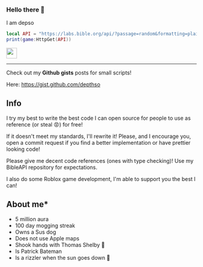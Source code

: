 ### Hello there 👋
I am depso

```lua
local API = "https://labs.bible.org/api/?passage=random&formatting=plain"
print(game:HttpGet(API))
```

<div id="badges">
  <!--<a href="https://www.youtube.com/@owldingle4530">
    <img src="https://img.shields.io/badge/YouTube-red?style=for-the-badge&logo=youtube&logoColor=white" alt="Youtube Badge"/>
  </a>--->
  <img src="https://komarev.com/ghpvc/?username=depthso&style=flat-square&color=blue" style="height:28px" alt=""/>
</div>

<hr>

Check out my **Github gists** posts for small scripts!

Here: https://gist.github.com/depthso

## Info
I try my best to write the best code I can open source for people to use as reference (or steal 😡) for free!

If it doesn't meet my standards, I'll rewrite it!
Please, and I encourage you, open a commit request if you find a better implementation or have prettier looking code!

Please give me decent code references (ones with type checking)! Use my BibleAPI repository for expectations. 

I also do some Roblox game development, I'm able to support you the best I can!

## About me*
- 5 million aura
- 100 day mogging streak 
- Owns a Sus dog
- Does not use Apple maps
- Shook hands with Thomas Shelby 🥶
- Is Patrick Bateman
- Is a rizzler when the sun goes down 🐺